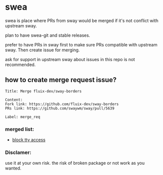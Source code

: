 # swea
swea is place where PRs from sway would be merged if it's not conflict with upstream sway.

plan to have swea-git and stable releases.

prefer to have PRs in sway first to make sure PRs compatible with upstream sway. Then create issue for merging.

ask for support in upstream sway about issues in this repo is not recommended.

## how to create merge request issue?
```
Title: Merge fluix-dev/sway-borders

Content:
Fork link: https://github.com/fluix-dev/sway-borders
PRs link: https://github.com/swaywm/sway/pull/5639

Label: merge_req
```

### merged list:
* [block tty access]

### Disclamer:
use it at your own risk. the risk of broken package or not work as you wanted.

[block tty access]: https://github.com/swaywm/sway/pull/6375
